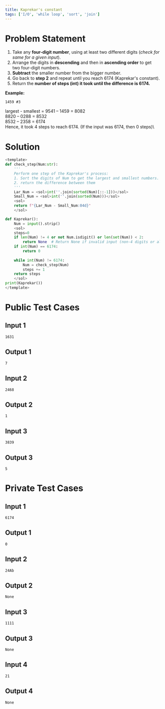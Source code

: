 ```yaml
---
title: Kaprekar's constant  
tags: ['I/O', 'while loop', 'sort', 'join']  
---
```


# Problem Statement

1. Take any **four-digit number**, using at least two different digits (*check for same for a given input*).
2. Arrange the digits in **descending** and then in **ascending order** to get two four-digit numbers.
3. **Subtract** the smaller number from the bigger number.
4. Go back to **step 2** and repeat until you reach 6174 (Kaprekar's constant).
5. Return the **number of steps (int) it took until the difference is 6174.**

**Example:**
```
1459 #3
```
largest - smallest =
9541 – 1459 = 8082\
8820 – 0288 = 8532\
8532 – 2358 = 6174\
Hence, it took 4 steps to reach 6174. (If the input was 6174, then 0 steps)\

# Solution

```python test.py  -r 'python test.py'
<template>
def check_step(Num:str):
    '''
    Perform one step of the Kaprekar's process:
    1. Sort the digits of Num to get the largest and smallest numbers. (hint: we can't sort int)
    2. return the difference between them
    '''
    Lar_Num = <sol>int(''.join(sorted(Num)[::-1]))</sol>
    Small_Num = <sol>int(''.join(sorted(Num)))</sol>
    <sol>
    return f"{Lar_Num - Small_Num:04d}"
    </sol>

def Kaprekar():
    Num = input().strip()
    <sol>
    steps=0
    if len(Num) != 4 or not Num.isdigit() or len(set(Num)) < 2:
        return None  # Return None if invalid input (non-4 digits or all digits the same)
    if int(Num) == 6174:
        return 0
    
    while int(Num) != 6174:
        Num = check_step(Num)
        steps += 1
    return steps
    </sol>
print(Kaprekar())
</template>
```

# Public Test Cases

## Input 1

```
1631
```

## Output 1

```
7
```

## Input 2

```
2468
```

## Output 2

```
1
```

## Input 3

```
3839
```

## Output 3

```
5
```

# Private Test Cases

## Input 1

```
6174
```

## Output 1

```
0
```

## Input 2

```
24Ab
```

## Output 2

```
None
```

## Input 3

```
1111
```

## Output 3

```
None
```

## Input 4

```
21
```

## Output 4

```
None
```  
